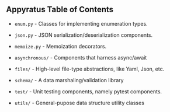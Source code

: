 Appyratus Table of Contents
---------------------------------

- `enum.py` - Classes for implementing enumeration types.
- `json.py` - JSON serialization/deserialization components.
- `memoize.py` - Memoization decorators.

- `asynchronous/` - Components that harness async/await
- `files/` - High-level file-type abstractions, like Yaml, Json, etc.
- `schema/` - A data marshaling/validation library
- `test/` - Unit testing components, namely pytest components.
- `utils/` - General-pupose data structure utility classes
